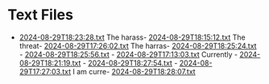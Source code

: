 # Text Files

- [2024-08-29T18:23:28.txt](/2024-08-29T18:23:28.txt) The harass- [2024-08-29T18:15:12.txt](/2024-08-29T18:15:12.txt) The threat- [2024-08-29T17:26:02.txt](/2024-08-29T17:26:02.txt) The harras- [2024-08-29T18:25:24.txt](/2024-08-29T18:25:24.txt) - [2024-08-29T18:25:56.txt](/2024-08-29T18:25:56.txt) - [2024-08-29T17:13:03.txt](/2024-08-29T17:13:03.txt) Currently - [2024-08-29T18:21:19.txt](/2024-08-29T18:21:19.txt) - [2024-08-29T18:27:54.txt](/2024-08-29T18:27:54.txt) - [2024-08-29T17:27:03.txt](/2024-08-29T17:27:03.txt) I am curre- [2024-08-29T18:28:07.txt](/2024-08-29T18:28:07.txt) 